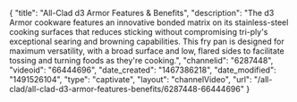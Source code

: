 {
    "title": "All-Clad d3 Armor Features & Benefits",
    "description": "The d3 Armor cookware features an innovative bonded matrix on its stainless-steel cooking surfaces that reduces sticking without compromising tri-ply's exceptional searing and browning capabilities. This fry pan is designed for maximum versatility, with a broad surface and low, flared sides to facilitate tossing and turning foods as they're cooking.",
    "channelid": "6287448",
    "videoid": "66444696",
    "date_created": "1467386218",
    "date_modified": "1491526104",
    "type": "captivate",
    "layout": "channelVideo",
    "url": "\/all-clad\/all-clad-d3-armor-features-benefits\/6287448-66444696"
}